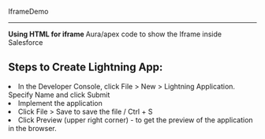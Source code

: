 IframeDemo
____
<b> Using HTML for iframe </b>
Aura/apex code to show the Iframe inside Salesforce
<h2>Steps to Create Lightning App:</h2>
<li>In the Developer Console, click File > New > Lightning Application. Specify Name and click Submit </li>
<li>Implement the application</li>
<li>Click File > Save to save the file / Ctrl + S</li>
<li>Click Preview (upper right corner) - to get the preview of the application in the browser.</li>
